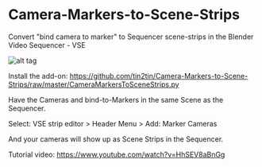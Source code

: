 # Camera-Markers-to-Scene-Strips
Convert "bind camera to marker" to Sequencer scene-strips in the Blender Video Sequencer - VSE

![alt tag](https://github.com/tin2tin/Camera-Markers-to-Scene-Strips/blob/master/VSE_Add_MarkerCams.png)

Install the add-on: https://github.com/tin2tin/Camera-Markers-to-Scene-Strips/raw/master/CameraMarkersToSceneStrips.py 

Have the Cameras and bind-to-Markers in the same Scene as the Sequencer.

Select: VSE strip editor > Header Menu > Add: Marker Cameras

And your cameras will show up as Scene Strips in the Sequencer.

Tutorial video: https://www.youtube.com/watch?v=HhSEV8aBnGg



